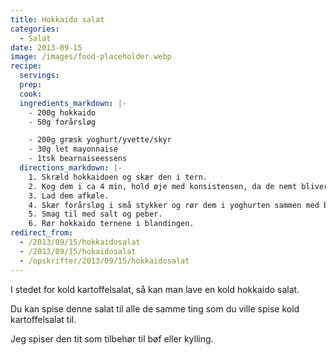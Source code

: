 ```yaml
---
title: Hokkaido salat
categories:
  - Salat
date: 2013-09-15
image: /images/food-placeholder.webp
recipe:
  servings:
  prep:
  cook:
  ingredients_markdown: |-
    - 200g hokkaido
    - 50g forårsløg

    - 200g græsk yoghurt/yvette/skyr
    - 30g let mayonnaise
    - 1tsk bearnaiseessens
  directions_markdown: |-
    1. Skræld hokkaidoen og skær den i tern.
    2. Kog dem i ca 4 min, hold øje med konsistensen, da de nemt bliver for bløde.
    3. Lad dem afkøle.
    4. Skær forårsløg i små stykker og rør dem i yoghurten sammen med bearnaiseessensen.
    5. Smag til med salt og peber.
    6. Rør hokkaido ternene i blandingen.
redirect_from:
  - /2013/09/15/hokkaidosalat
  - /2013/09/15/hokaidosalat
  - /opskrifter/2013/09/15/hokkaidosalat
---
```


I stedet for kold kartoffelsalat, så kan man lave en kold hokkaido salat.

Du kan spise denne salat til alle de samme ting som du ville spise kold kartoffelsalat til.

Jeg spiser den tit som tilbehør til bøf eller kylling.
